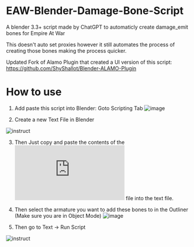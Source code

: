 # EAW-Blender-Damage-Bone-Script
A blender 3.3+ script made by ChatGPT to automaticly create damage_emit bones for Empire At War

This doesn't auto set proxies however it still automates the process of creating those bones making the process quicker.

Updated Fork of Alamo Plugin that created a UI version of this script: https://github.com/ShyShallot/Blender-ALAMO-Plugin

# How to use
1. Add paste this script into Blender: Goto Scripting Tab 
![image](https://github.com/ShyShallot/EAW-Blender-Damage-Bone-Script/assets/29870626/0a17dc04-afb7-498b-b46a-8f8ee83507d9)

2. Create a new Text File in Blender

![instruct](https://github.com/ShyShallot/EAW-Blender-Damage-Bone-Script/assets/29870626/7f55c59c-710f-4695-ba42-8ab2d60609ea)

3. Then Just copy and paste the contents of the ![bone_creation.py](https://github.com/ShyShallot/EAW-Blender-Damage-Bone-Script/blob/main/bone_creation.py) file into the text file.

4. Then select the armature you want to add these bones to in the Outliner (Make sure you are in Object Mode)
![image](https://github.com/ShyShallot/EAW-Blender-Damage-Bone-Script/assets/29870626/4bb2b069-ade6-4d38-9121-a1c6b3cd9ff4)

5. Then go to Text -> Run Script

![instruct](https://github.com/ShyShallot/EAW-Blender-Damage-Bone-Script/assets/29870626/56586473-dcdc-4918-a034-4f8e2b782aa4)
